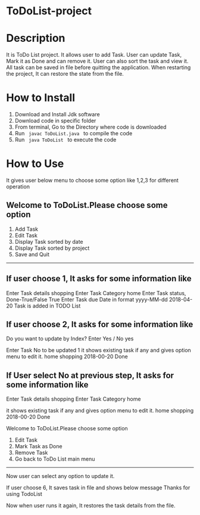 # ToDoList-project
# Description
It is ToDo List project. It allows user to add Task. User can update Task, Mark it as Done and can remove it. User can also sort the task and view it.
All task can be saved in file before quitting the application.
When restarting the project, It can restore the state from the file.

# How to Install
1. Download and Install Jdk software
2. Download code in specific folder
3. From terminal, Go to the Directory where code is downloaded
4. Run <code> javac ToDoList.java </code> to compile the code
5. Run <code> java ToDoList </code> to execute the code

# How to Use
It gives user below menu to choose some option like 1,2,3 for different operation

Welcome to ToDoList.Please choose some option
-----------------------------------------------
1. Add Task
2. Edit Task
3. Display Task sorted by date 
4. Display Task sorted by project
5. Save and Quit
-----------------------------------------------

If user choose 1, It asks for some information like
----------------------------------------------
Enter Task details
shopping
Enter Task Category
home
Enter Task status, Done-True/False
True
Enter Task due Date in format yyyy-MM-dd 
2018-04-20
Task is added in TODO List

If user choose 2, It asks for some information like
----------------------------------------------

Do you want to update by Index? Enter Yes / No
yes

Enter Task No to be updated
1
it shows existing task if any and gives option menu to edit it. 
home  shopping  2018-00-20  Done

If User select No at previous step, It asks for some information like
-----------------------------------------------

Enter Task details
shopping
Enter Task Category
home

it shows existing task if any and gives option menu to edit it. 
home  shopping  2018-00-20  Done

Welcome to ToDoList.Please choose some option
1. Edit Task
2. Mark Task as Done
3. Remove Task
4. Go back to ToDo List main menu
-----------------------------------------------

Now user can select any option to update it.

If user choose 6, It saves task in file and shows
below message
Thanks for using TodoList

Now when user runs it again, It restores the task details from the file.
